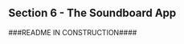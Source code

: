 Section 6 - The Soundboard App
---------------------------------------------------

###README IN CONSTRUCTION####